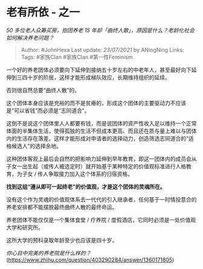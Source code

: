 # 老有所依 - 之一
*50 多位老人众筹买房，抱团养老 15 年却「曲终人散」，原因是什么？老龄化社会如何解决养老问题？*

> Author: #JohnHexa
Last update: *23/07/2021* by ANingNing
Links:
Tags:  #家族Clan #家族Clan #第一性Feminism



一个好的养老团体必须要向下延伸到接纳五十岁左右的中老年人，甚至最好向下延伸到三四十岁的阶层，这样才能形成梯队效应，长期维持组织的延续。

否则很自然总要“曲终人散”的。

这个团体本身应该是充裕的而不是贫瘠的，形成这个团体的主要驱动力不应该是“可以省钱”而必须是“志同道合”。

这倒不是说这个团体里人人都要有钱，而是说团体的资产性收入足以维持一个正常体面的半集体生活，使得孤独的生活不但成本更高、而且还在质与量上难以与团体内的生活存在落差。这样才能形成对申请者的选择动力，创造筛选志同道合的“适格候选人”的选择余地。

这种团体客观上最后会自然的把影响力延伸到早年教育，即这一团体内的成员会从子女一出生起（或传人被选定时）就开始基于某种特定的价值观标准进行人格教育，为子女 / 传人争取接力加入这个体系的归宿资格。

**找到这组“遵从即可一起终老”的价值观，才是这个团体的灵魂所在。**

没有这个作为灵魂的价值观体系去一代代的引入继承者，任何基于一时情投意合的养老安排都不能摆脱最终曲终人散的最终命运。

养老团体不能仅仅是一个集体食堂 / 疗养院 / 度假酒店，它同时必须是一处价值观大学和研究所。

这所大学的预科录取年龄至少也应该是四十岁。

*你心目中完美的养老院是什么样的？*(https://www.zhihu.com/question/403290284/answer/1360171805)

